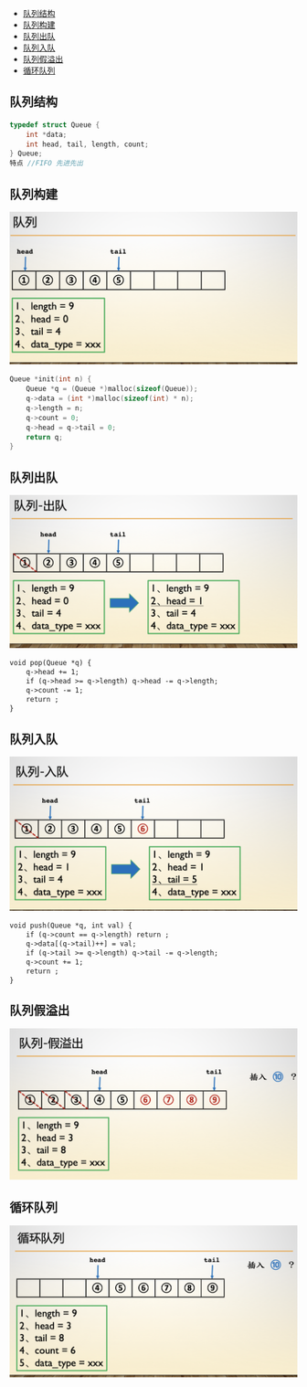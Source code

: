 - [队列结构](#队列结构)
- [队列构建](#队列构建)
- [队列出队](#队列出队)
- [队列入队](#队列入队)
- [队列假溢出](#队列假溢出)
- [循环队列](#循环队列)

## 队列结构

```c
typedef struct Queue {
    int *data;
    int head, tail, length, count;
} Queue;
特点 //FIFO 先进先出
```



## 队列构建

![queue-1](./pic/queue-1.png)

```c
Queue *init(int n) {
    Queue *q = (Queue *)malloc(sizeof(Queue));
    q->data = (int *)malloc(sizeof(int) * n);
    q->length = n;
    q->count = 0;
    q->head = q->tail = 0;
    return q;
}
```



## 队列出队

![queue-2](./pic/queue-2.png)

```
void pop(Queue *q) {
    q->head += 1;
    if (q->head >= q->length) q->head -= q->length;
    q->count -= 1;
    return ;
}
```



## 队列入队

![queue-3](./pic/queue-3.png)

```
void push(Queue *q, int val) {
    if (q->count == q->length) return ;
    q->data[(q->tail)++] = val;
    if (q->tail >= q->length) q->tail -= q->length;
    q->count += 1;
    return ;
}
```



## 队列假溢出

![queue-4](./pic/queue-4.png)

## 循环队列

![queue-5](./pic/queue-5.png)